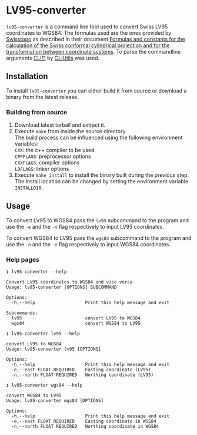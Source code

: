# LV95-converter

`lv95-converter` is a command line tool used to convert Swiss LV95 coordinates to WGS84. The formulas used are the ones provided by [Swisstopo](https://www.swisstopo.admin.ch/en/home.html) as described in their document [Formulas and constants for the calculation of the Swiss conformal cylindrical projection and for the transformation between coordinate systems](https://www.swisstopo.admin.ch/content/swisstopo-internet/en/online/calculation-services/_jcr_content/contentPar/tabs/items/documents_publicatio/tabPar/downloadlist/downloadItems/20_1467104436749.download/refsys_e.pdf). To parse the commandline arguments [CLI11](https://github.com/CLIUtils/CLI11) by [CLIUtils](https://github.com/CLIUtils) was used.

## Installation

To install `lv95-converter` you can either build it from source or download a binary from the latest release.

### Building from source

1. Download latest tarball and extract it.
2. Execute `make` from inside the source directory. <br> 
   The build process can be influenced using the following environment variables: <br>
   `CXX`: the c++ compiler to be used <br>
   `CPPFLAGS`: preprocessor options <br>
   `CXXFLAGS`: compiler options <br>
   `LDFLAGS`: linker options
3. Execute `make install` to install the binary built during the previous step. The install location can be changed by setting the environment variable `INSTALLDIR`.


## Usage

To convert LV95 to WGS84 pass the `lv95` subcommand to the program and use the `-e` and the `-n` flag respectively to input LV95 coordinates.

To convert WGS84 to LV95 pass the `wgs84` subcommand to the program and use the `-n` and the `-e` flag respectively to input WGS84 coordinates.

### Help pages

~~~ text
❯ lv95-converter --help

Convert LV95 coordinates to WGS84 and vice-versa
Usage: lv95-converter [OPTIONS] SUBCOMMAND

Options:
  -h,--help                   Print this help message and exit

Subcommands:
  lv95                        convert LV95 to WGS84
  wgs84                       convert WGS84 to LV95
~~~

~~~ text
❯ lv95-converter lv95 --help

convert LV95 to WGS84
Usage: lv95-converter lv95 [OPTIONS]

Options:
  -h,--help                   Print this help message and exit
  -e,--east FLOAT REQUIRED    Easting coordinate (LV95)
  -n,--north FLOAT REQUIRED   Northing coordinate (LV95)
~~~

~~~ text
❯ lv95-converter wgs84 --help

convert WGS84 to LV95
Usage: lv95-converter wgs84 [OPTIONS]

Options:
  -h,--help                   Print this help message and exit
  -e,--east FLOAT REQUIRED    Easting coordinate in WGS84
  -n,--north FLOAT REQUIRED   Northing coordinate in WGS84
~~~
